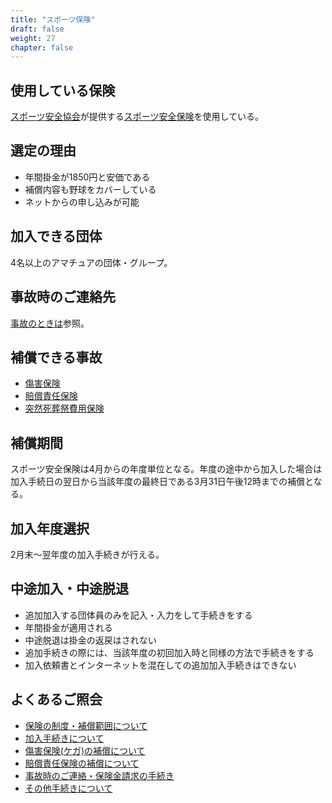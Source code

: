 ```yaml
---
title: "スポーツ保険"
draft: false
weight: 27
chapter: false
---
```



## 使用している保険

[スポーツ安全協会](https://www.sportsanzen.org/)が提供する[スポーツ安全保険](https://www.sportsanzen.org/hoken/)を使用している。

## 選定の理由

- 年間掛金が1850円と安価である
- 補償内容も野球をカバーしている
- ネットからの申し込みが可能

## 加入できる団体

4名以上のアマチュアの団体・グループ。

## 事故時のご連絡先

[事故のときは](https://www.sportsanzen.org/hoken/jiko.html)参照。

## 補償できる事故

- [傷害保険](https://www.sportsanzen.org/hoken/syougai.html)
- [賠償責任保険](https://www.sportsanzen.org/hoken/baiseki.html)
- [突然死葬祭費用保険](https://www.sportsanzen.org/hoken/sousaihiyo.html)

## 補償期間

スポーツ安全保険は4月からの年度単位となる。年度の途中から加入した場合は加入手続日の翌日から当該年度の最終日である3月31日午後12時までの補償となる。

## 加入年度選択

2月末～翌年度の加入手続きが行える。

## 中途加入・中途脱退

- 追加加入する団体員のみを記入・入力をして手続きをする
- 年間掛金が適用される
- 中途脱退は掛金の返戻はされない
- 追加手続きの際には、当該年度の初回加入時と同様の方法で手続きをする
- 加入依頼書とインターネットを混在しての追加加入手続きはできない

## よくあるご照会

- [保険の制度・補償範囲について](https://www.sports-safety.jp/faq2017/?cat=2)
- [加入手続きについて](https://www.sports-safety.jp/faq2017/?cat=4)
- [傷害保険(ケガ)の補償について](https://www.sports-safety.jp/faq2017/?cat=5)
- [賠償責任保険の補償について](https://www.sports-safety.jp/faq2017/?cat=6)
- [事故時のご連絡・保険金請求の手続き](https://www.sports-safety.jp/faq2017/?cat=7)
- [その他手続きについて](https://www.sports-safety.jp/faq2017/?cat=8)
